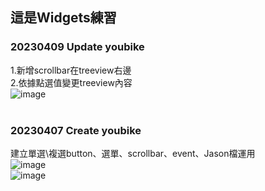 ## 這是Widgets練習

### 20230409 Update youbike
1.新增scrollbar在treeview右邊 \
2.依據點選值變更treeview內容 \
![image](https://user-images.githubusercontent.com/128680931/230787874-cfa04d80-56ab-49ee-af9d-ad0d710d4eb0.png) 
<br />
<br />
### 20230407 Create youbike
建立單選\複選button、選單、scrollbar、event、Jason檔運用 \
![image](https://user-images.githubusercontent.com/128680931/230654359-f9aa5844-8cb3-43fe-a1c8-62969a36ab04.png) \
![image](https://user-images.githubusercontent.com/128680931/230654460-09dfe820-2029-4665-b4fd-f66679a3535e.png)



